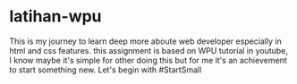 # latihan-wpu
This is my journey to learn deep more aboute web developer especially in html and css features. this assignment is based on WPU tutorial in youtube, I know maybe it's simple for other doing this but for me it's an achievement to start something new. Let's begin with #StartSmall 
